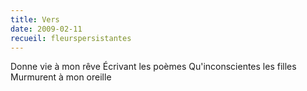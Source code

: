 ```yaml
---
title: Vers
date: 2009-02-11
recueil: fleurspersistantes
---
```


Donne vie à mon rêve
Écrivant les poèmes
Qu'inconscientes les filles
Murmurent à mon oreille
